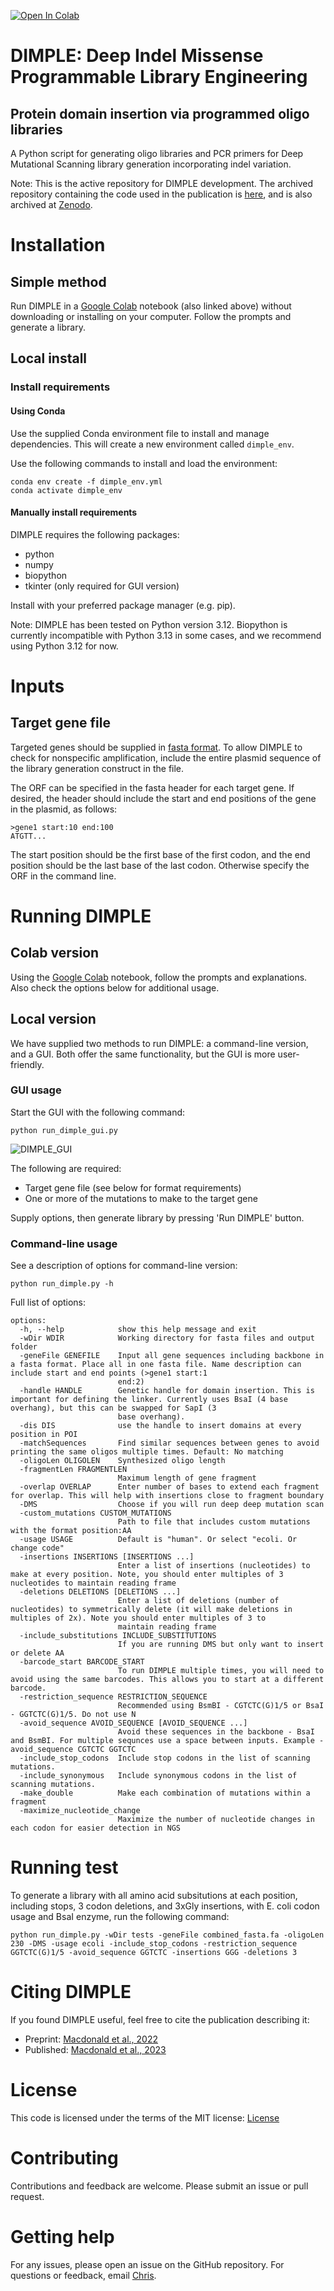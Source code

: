[![Open In Colab](https://colab.research.google.com/assets/colab-badge.svg)](https://colab.research.google.com/github/coywil26/DIMPLE/blob/master/DIMPLE.ipynb)

# DIMPLE: Deep Indel Missense Programmable Library Engineering

## Protein domain insertion via programmed oligo libraries

A Python script for generating oligo libraries and PCR primers for Deep Mutational Scanning library generation incorporating indel variation.

Note: This is the active repository for DIMPLE development. The archived repository containing the code used in the publication is [here](https://github.com/odcambc/DIMPLE), and is also archived at [Zenodo](https://zenodo.org/records/7574261).

# Installation

## Simple method

Run DIMPLE in a [Google Colab](https://colab.research.google.com/github/coywil26/DIMPLE/blob/master/DIMPLE.ipynb) notebook (also linked above) without downloading or installing on your computer. Follow the prompts and generate a library.

## Local install

### Install requirements

#### Using Conda

Use the supplied Conda environment file to install and manage dependencies. This will create a new environment called `dimple_env`.

Use the following commands to install and load the environment:

```{bash}
conda env create -f dimple_env.yml
conda activate dimple_env
```

#### Manually install requirements

DIMPLE requires the following packages:

- python
- numpy
- biopython
- tkinter (only required for GUI version)

Install with your preferred package manager (e.g. pip).

Note: DIMPLE has been tested on Python version 3.12. Biopython is currently incompatible with Python 3.13 in some cases, and we recommend using Python 3.12 for now.

# Inputs

## Target gene file
Targeted genes should be supplied in [fasta format](https://en.wikipedia.org/wiki/FASTA_format). To allow DIMPLE to check for nonspecific amplification, include the entire plasmid sequence of the library generation construct in the file.

The ORF can be specified in the fasta header for each target gene. If desired, the header should include the start and end positions of the gene in the plasmid, as follows:

```{text}
>gene1 start:10 end:100
ATGTT...
```

The start position should be the first base of the first codon, and the end position should be the last base of the last codon. Otherwise specify the ORF in the command line.

# Running DIMPLE

## Colab version

Using the [Google Colab](https://colab.research.google.com/github/coywil26/DIMPLE/blob/master/DIMPLE.ipynb) notebook, follow the prompts and explanations. Also check the options below for additional usage.

## Local version

We have supplied two methods to run DIMPLE: a command-line version, and a GUI.
Both offer the same functionality, but the GUI is more user-friendly.

### GUI usage

Start the GUI with the following command:

```{bash}
python run_dimple_gui.py
```

![DIMPLE_GUI](DIMPLE/data/DIMPLE_GUI.png)

The following are required:

- Target gene file (see below for format requirements)
- One or more of the mutations to make to the target gene

Supply options, then generate library by pressing 'Run DIMPLE' button.

### Command-line usage

See a description of options for command-line version:

```{bash}
python run_dimple.py -h
```

Full list of options:

```{text}
options:
  -h, --help            show this help message and exit
  -wDir WDIR            Working directory for fasta files and output folder
  -geneFile GENEFILE    Input all gene sequences including backbone in a fasta format. Place all in one fasta file. Name description can include start and end points (>gene1 start:1
                        end:2)
  -handle HANDLE        Genetic handle for domain insertion. This is important for defining the linker. Currently uses BsaI (4 base overhang), but this can be swapped for SapI (3
                        base overhang).
  -dis DIS              use the handle to insert domains at every position in POI
  -matchSequences       Find similar sequences between genes to avoid printing the same oligos multiple times. Default: No matching
  -oligoLen OLIGOLEN    Synthesized oligo length
  -fragmentLen FRAGMENTLEN
                        Maximum length of gene fragment
  -overlap OVERLAP      Enter number of bases to extend each fragment for overlap. This will help with insertions close to fragment boundary
  -DMS                  Choose if you will run deep deep mutation scan
  -custom_mutations CUSTOM_MUTATIONS
                        Path to file that includes custom mutations with the format position:AA
  -usage USAGE          Default is "human". Or select "ecoli. Or change code"
  -insertions INSERTIONS [INSERTIONS ...]
                        Enter a list of insertions (nucleotides) to make at every position. Note, you should enter multiples of 3 nucleotides to maintain reading frame
  -deletions DELETIONS [DELETIONS ...]
                        Enter a list of deletions (number of nucleotides) to symmetrically delete (it will make deletions in multiples of 2x). Note you should enter multiples of 3 to
                        maintain reading frame
  -include_substitutions INCLUDE_SUBSTITUTIONS
                        If you are running DMS but only want to insert or delete AA
  -barcode_start BARCODE_START
                        To run DIMPLE multiple times, you will need to avoid using the same barcodes. This allows you to start at a different barcode.
  -restriction_sequence RESTRICTION_SEQUENCE
                        Recommended using BsmBI - CGTCTC(G)1/5 or BsaI - GGTCTC(G)1/5. Do not use N
  -avoid_sequence AVOID_SEQUENCE [AVOID_SEQUENCE ...]
                        Avoid these sequences in the backbone - BsaI and BsmBI. For multiple sequnces use a space between inputs. Example -avoid_sequence CGTCTC GGTCTC
  -include_stop_codons  Include stop codons in the list of scanning mutations.
  -include_synonymous   Include synonymous codons in the list of scanning mutations.
  -make_double          Make each combination of mutations within a fragment
  -maximize_nucleotide_change
                        Maximize the number of nucleotide changes in each codon for easier detection in NGS
```

# Running test

To generate a library with all amino acid subsitutions at each position, including stops, 3 codon deletions, and 3xGly insertions, with E. coli codon usage and BsaI enzyme, run the following command:
  
  ```{bash}
python run_dimple.py -wDir tests -geneFile combined_fasta.fa -oligoLen 230 -DMS -usage ecoli -include_stop_codons -restriction_sequence GGTCTC(G)1/5 -avoid_sequence GGTCTC -insertions GGG -deletions 3
```

# Citing DIMPLE

If you found DIMPLE useful, feel free to cite the publication describing it:

* Preprint: [Macdonald et al., 2022](https://doi.org/10.1101/2022.07.26.501589)
* Published: [Macdonald et al., 2023](https://doi.org/10.1186/s13059-023-02880-6)

# License

This code is licensed under the terms of the MIT license: [License](License.txt)

# Contributing

Contributions and feedback are welcome. Please submit an issue or pull request.

# Getting help

For any issues, please open an issue on the GitHub repository. For questions or feedback, email [Chris](https://www.wcoyotelab.com/members/).
